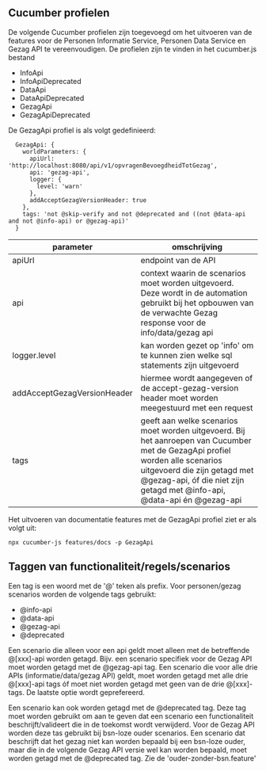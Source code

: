 ## Cucumber profielen

De volgende Cucumber profielen zijn toegevoegd om het uitvoeren van de features voor de Personen Informatie Service, Personen Data Service en Gezag API te vereenvoudigen. De profielen zijn te vinden in het cucumber.js bestand

- InfoApi
- InfoApiDeprecated
- DataApi
- DataApiDeprecated
- GezagApi
- GezagApiDeprecated

De GezagApi profiel is als volgt gedefinieerd:

```
  GezagApi: {
    worldParameters: {
      apiUrl: 'http://localhost:8080/api/v1/opvragenBevoegdheidTotGezag',
      api: 'gezag-api',
      logger: {
        level: 'warn'
      },
      addAcceptGezagVersionHeader: true
    },
    tags: 'not @skip-verify and not @deprecated and ((not @data-api and not @info-api) or @gezag-api)'
  }
```

| parameter                   | omschrijving |
| --------------------------- | ------------ |
| apiUrl                      | endpoint van de API |
| api                         | context waarin de scenarios moet worden uitgevoerd. Deze wordt in de automation gebruikt bij het opbouwen van de verwachte Gezag response voor de info/data/gezag api|
| logger.level                | kan worden gezet op 'info' om te kunnen zien welke sql statements zijn uitgevoerd |
| addAcceptGezagVersionHeader | hiermee wordt aangegeven of de accept-gezag-version header moet worden meegestuurd met een request |
| tags                        | geeft aan welke scenarios moet worden uitgevoerd. Bij het aanroepen van Cucumber met de GezagApi profiel worden alle scenarios uitgevoerd die zijn getagd met @gezag-api, óf die niet zijn getagd met @info-api, @data-api én @gezag-api |

Het uitvoeren van documentatie features met de GezagApi profiel ziet er als volgt uit:

```
npx cucumber-js features/docs -p GezagApi
```

## Taggen van functionaliteit/regels/scenarios

Een tag is een woord met de '@' teken als prefix. Voor personen/gezag scenarios worden de volgende tags gebruikt:
- @info-api
- @data-api
- @gezag-api
- @deprecated

Een scenario die alleen voor een api geldt moet alleen met de betreffende @[xxx]-api worden getagd. Bijv. een scenario specifiek voor de Gezag API moet worden getagd met de @gezag-api tag.
Een scenario die voor alle drie APIs (informatie/data/gezag API) geldt, moet worden getagd met alle drie @[xxx]-api tags óf moet niet worden getagd met geen van de drie @[xxx]-tags. De laatste optie wordt geprefereerd.

Een scenario kan ook worden getagd met de @deprecated tag. Deze tag moet worden gebruikt om aan te geven dat een scenario een functionaliteit beschrijft/valideert die in de toekomst wordt verwijderd. Voor de Gezag API worden deze tas gebruikt bij bsn-loze ouder scenarios. Een scenario dat beschrijft dat het gezag niet kan worden bepaald bij een bsn-loze ouder, maar die in de volgende Gezag API versie wel kan worden bepaald, moet worden getagd met de @deprecated tag. Zie de 'ouder-zonder-bsn.feature'
